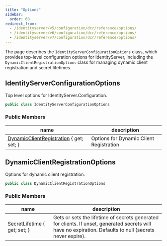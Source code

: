 ```yaml
---
title: "Options"
sidebar:
  order: 60
redirect_from:
  - /identityserver/v5/configuration/dcr/reference/options/
  - /identityserver/v6/configuration/dcr/reference/options/
  - /identityserver/v7/configuration/dcr/reference/options/
---
```


The page describes the `IdentityServerConfigurationOptions` class, which provides top-level configuration options for
IdentityServer, including the `DynamicClientRegistrationOptions` class for managing dynamic client registration and
secret lifetimes.

## IdentityServerConfigurationOptions

Top level options for IdentityServer.Configuration.

```csharp
public class IdentityServerConfigurationOptions
```

### Public Members

| name                                                                         | description                             |
|------------------------------------------------------------------------------|-----------------------------------------|
| [DynamicClientRegistration](#dynamicclientregistrationoptions) { get; set; } | Options for Dynamic Client Registration |

## DynamicClientRegistrationOptions

Options for dynamic client registration.

```csharp
public class DynamicClientRegistrationOptions
```

### Public Members

| name                         | description                                                                                                                                               |
|------------------------------|-----------------------------------------------------------------------------------------------------------------------------------------------------------|
| SecretLifetime { get; set; } | Gets or sets the lifetime of secrets generated for clients. If unset, generated secrets will have no expiration. Defaults to null (secrets never expire). |

